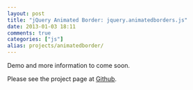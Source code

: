 ```yaml
---
layout: post
title: "jQuery Animated Border: jquery.animatedborders.js"
date: 2013-01-03 18:11
comments: true
categories: ["js"]
alias: projects/animatedborder/
---
```


Demo and more information to come soon.

Please see the project page at [Github][gh].

[gh]: https://github.com/there4/jquery-animatedborder
